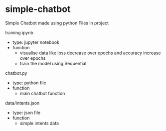 # simple-chatbot
Simple Chatbot made using python
Files in project

training.ipynb 
  - type: jupyter notebook
  - function
    - visualise data like loss decrease over epochs and accuracy increase over epochs
    - train the model using Sequential 

chatbot.py
  - type: python file
  - function
    - main chatbot function

data/intents.json
  - type: json file
  - function
    - simple intents data
